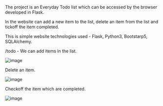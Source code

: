 The project is an Everyday Todo list which can be accessed by the browser developed in Flask.

In the website can add a new item to the list, delete an item from the list and tickoff the item completed.

This is simple website technologies used - Flask, Python3, Bootstarp5, SQLAlchemy.

/todo - 
We can add items in the list. 

![image](https://github.com/sbhavana1999/python_portfolio/assets/141701836/c7ffcf0e-e304-4c18-bfa0-73adeb2531ec)


Delete an item. 

![image](https://github.com/sbhavana1999/python_portfolio/assets/141701836/1e54af7a-e73a-49d1-a7d1-d438b0fce26d)


Checkoff the item which are completed.

![image](https://github.com/sbhavana1999/python_portfolio/assets/141701836/a0215ffe-4b86-4dfc-bdad-039b94602b27)

